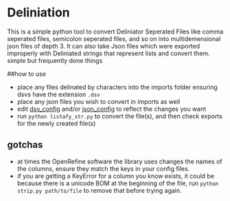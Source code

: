 # Deliniation
This is a simple python tool to convert Deliniator Seperated Files like comma seperated files, semicolon seperated files, and so on into multidemensional json files of depth 3. It can also take Json files which were exported improperly with Deliniated strings that represent lists and convert them.
simple but frequently done things

##how to use
- place any files delinated by characters into the imports folder ensuring dsvs have the extension `.dsv`
- place any json files you wish to convert in imports as well
- edit [dsv_config] and/or [json_config] to reflect the changes you want
- run `python listafy_str.py` to convert the file(s), and then check exports for the newly created file(s)



## gotchas
- at times the OpenRefine software the library uses changes the names of the columns, ensure they match the keys in your config files.
- if you are getting a KeyError for a column you know exists, it could be because there is a unicode BOM at the beginning of the file, run `python strip.py path/to/file` to remove that before trying again.


[dsv_config]: /dsv_config.py
[json_config]: /json_config.py

